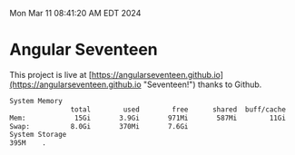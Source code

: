 Mon Mar 11 08:41:20 AM EDT 2024

# Angular Seventeen


This project is live at [https://angularseventeen.github.io](https://angularseventeen.github.io "Seventeen!") thanks to Github.

```bash
System Memory
               total        used        free      shared  buff/cache   available
Mem:            15Gi       3.9Gi       971Mi       587Mi        11Gi        11Gi
Swap:          8.0Gi       370Mi       7.6Gi
System Storage
395M	.
```
```bash
